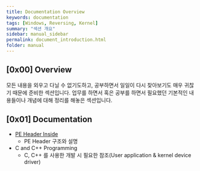 ```yaml
---
title: Documentation Overview
keywords: documentation
tags: [Windows, Reversing, Kernel]
summary: "섹션 개요"
sidebar: manual_sidebar
permalink: document_introduction.html
folder: manual
---
```


## [0x00] Overview

모든 내용을 외우고 다닐 수 없기도하고, 공부하면서 일일이 다시 찾아보기도 매우 귀찮기 때문에 준비한 섹션입니다. 업무를 하면서 혹은 공부를 하면서 필요했던 기본적인 내용들이나 개념에 대해 정리를 해놓은 섹션입니다.

## [0x01] Documentation

- [PE Header Inside](https://shhoya.github.io/document_pe_introduction.html)
  - PE Header 구조와 설명
- C and C++ Programming
  - C, C++ 를 사용한 개발 시 필요한 참조(User application & kernel device driver)

